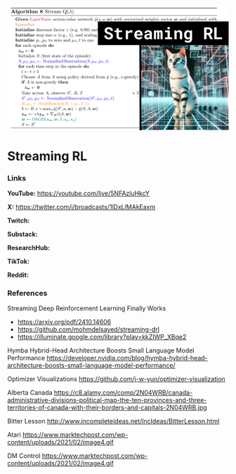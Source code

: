 ![thumbnail](thumbnail.png)

# Streaming RL

### Links

**YouTube:** https://youtube.com/live/5NFAzluHkcY

**X:** https://twitter.com/i/broadcasts/1lDxLlMAkEaxm

**Twitch:**

**Substack:**

**ResearchHub:**

**TikTok:**

**Reddit:**

### References

Streaming Deep Reinforcement Learning Finally Works
- https://arxiv.org/pdf/2410.14606
- https://github.com/mohmdelsayed/streaming-drl
- https://illuminate.google.com/library?play=kkZIWP_XBqe2

Hymba Hybrid-Head Architecture Boosts Small Language Model Performance
https://developer.nvidia.com/blog/hymba-hybrid-head-architecture-boosts-small-language-model-performance/

Optimizer Visualizations
https://github.com/j-w-yun/optimizer-visualization

Alberta Canada
https://c8.alamy.com/comp/2N04WRB/canada-administrative-divisions-political-map-the-ten-provinces-and-three-territories-of-canada-with-their-borders-and-capitals-2N04WRB.jpg

Bitter Lesson
http://www.incompleteideas.net/IncIdeas/BitterLesson.html

Atari
https://www.marktechpost.com/wp-content/uploads/2021/02/image4.gif

DM Control
https://www.marktechpost.com/wp-content/uploads/2021/02/image4.gif
